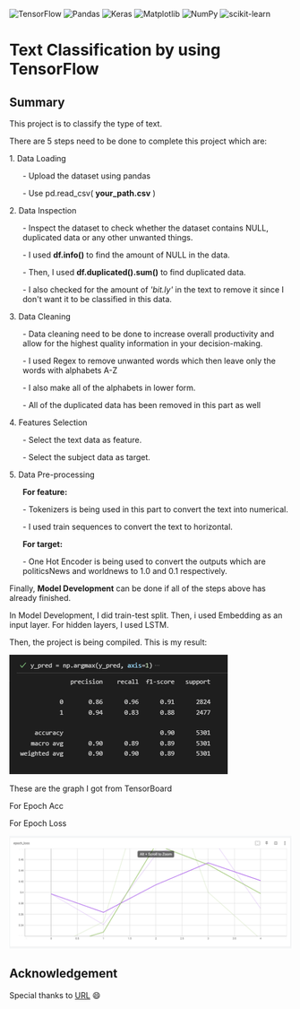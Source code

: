 ![TensorFlow](https://img.shields.io/badge/TensorFlow-%23FF6F00.svg?style=for-the-badge&logo=TensorFlow&logoColor=white)
![Pandas](https://img.shields.io/badge/pandas-%23150458.svg?style=for-the-badge&logo=pandas&logoColor=white)
![Keras](https://img.shields.io/badge/Keras-%23D00000.svg?style=for-the-badge&logo=Keras&logoColor=white)
![Matplotlib](https://img.shields.io/badge/Matplotlib-%23ffffff.svg?style=for-the-badge&logo=Matplotlib&logoColor=black)
![NumPy](https://img.shields.io/badge/numpy-%23013243.svg?style=for-the-badge&logo=numpy&logoColor=white)
![scikit-learn](https://img.shields.io/badge/scikit--learn-%23F7931E.svg?style=for-the-badge&logo=scikit-learn&logoColor=white)

# Text Classification by using TensorFlow

## Summary
<p>This project is to classify the type of text.</p>
<p>There are 5 steps need to be done to complete this project which are:</p>
<p>1. Data Loading</p>
  <ol>- Upload the dataset using pandas</ol>
  <ol>- Use pd.read_csv( <strong>your_path.csv</strong> )</ol>
  
<p>2. Data Inspection</p>
   <ol>- Inspect the dataset to check whether the dataset contains NULL, duplicated data or any other unwanted things.</ol>
   <ol>- I used <strong>df.info()</strong> to find the amount of NULL in the data. </ol>
   <ol>- Then, I used <strong>df.duplicated().sum()</strong> to find duplicated data.</ol>
   <ol>- I also checked for the amount of <em>'bit.ly'</em> in the text to remove it since I don't want it to be classified in this data. </ol>

<p>3. Data Cleaning</p>
   <ol>- Data cleaning need to be done to increase overall productivity and allow for the highest quality information in your decision-making.</ol>
   <ol>- I used Regex to remove unwanted words which then leave only the words with alphabets A-Z</ol>
   <ol>- I also make all of the alphabets in lower form.</ol>
   <ol>- All of the duplicated data has been removed in this part as well</ol>

<p>4. Features Selection</p>
   <ol>- Select the text data as feature.</ol>
   <ol>- Select the subject data as target.</ol>
          
<p>5. Data Pre-processing</p>
   <ol> <strong>For feature:</strong></ol>
   <ol>- Tokenizers is being used in this part to convert the text into numerical.</ol>
   <ol>- I used train sequences to convert the text to horizontal.</ol>
   <ol> <strong>For target:</strong></ol>
   <ol>- One Hot Encoder is being used to convert the outputs which are politicsNews and worldnews to 1.0 and 0.1 respectively.</ol>
   
 <p>Finally, <strong>Model Development</strong> can be done if all of the steps above has already finished.</p>
 <p> In Model Development, I did train-test split. Then, i used Embedding as an input layer. For hidden layers, I used LSTM.</p>
 <p> Then, the project is being compiled. This is my result:</p>
 <img src="https://github.com/Izzahani/Text_Classification/blob/main/Predictions1.png" alt="descriptive text">
 <p>These are the graph I got from TensorBoard</p>
 <p>For Epoch Acc</p>
 
 <p>For Epoch Loss</p>
 <img src="https://github.com/Izzahani/Text_Classification/blob/main/epoch%20loss.png" alt="descriptive text">
 
## Acknowledgement
Special thanks to [URL](https://www.kaggle.com/datasets/clmentbisaillon/fake-and-real-news-dataset) :smile:
